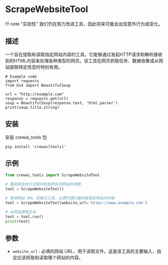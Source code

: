 # ScrapeWebsiteTool

!!! note "实验性"
    我们仍在努力改进工具，因此将来可能会出现意外行为或变化。

## 描述
一个旨在提取和读取指定网站内容的工具。它能够通过发起HTTP请求和解析接收到的HTML内容来处理各种类型的网页。该工具在网页抓取任务、数据收集或从网站提取特定信息时特别有用。

```
# Example code
import requests
from bs4 import BeautifulSoup

url = "http://example.com"
response = requests.get(url)
soup = BeautifulSoup(response.text, 'html.parser')
print(soup.title.string)
```

## 安装
安装 crewai_tools 包
```shell
pip install 'crewai[tools]'
```

## 示例
```python
from crewai_tools import ScrapeWebsiteTool

# 要启用在执行过程中找到的任何网站的抓取
tool = ScrapeWebsiteTool()

# 使用网站 URL 初始化工具，以便代理只能抓取指定网站的内容
tool = ScrapeWebsiteTool(website_url='https://www.example.com')

# 从网站提取文本
text = tool.run()
print(text)
```

## 参数
- `website_url` : 必填的网站 URL，用于读取文件。这是该工具的主要输入，指定应该抓取和读取哪个网站的内容。